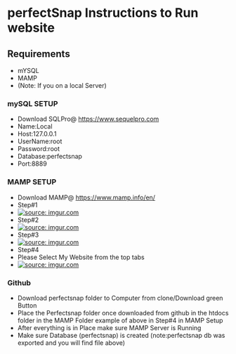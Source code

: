 # perfectSnap Instructions to Run website
## Requirements
* mYSQL 
* MAMP
* (Note: If you on a local Server)
### mySQL SETUP
* Download SQLPro@ https://www.sequelpro.com
* Name:Local
* Host:127.0.0.1
* UserName:root
* Password:root
* Database:perfectsnap
* Port:8889
### MAMP SETUP
* Download MAMP@ https://www.mamp.info/en/
* Step#1
* <a href="http://imgur.com/Gcfgfc5"><img src="http://i.imgur.com/Gcfgfc5m.png" title="source: imgur.com" /></a>
* Step#2
* <a href="http://imgur.com/Gcfgfc5"><img src="http://i.imgur.com/Gcfgfc5m.png" title="source: imgur.com" /></a>
* Step#3
* <a href="http://imgur.com/nL8sPyd"><img src="http://i.imgur.com/nL8sPydm.png" title="source: imgur.com" /></a>
* Step#4
* Please Select My Website from the top tabs
* <a href="http://imgur.com/jPZWRp6"><img src="http://i.imgur.com/jPZWRp6m.png" title="source: imgur.com" /></a>


### Github
* Download perfectsnap folder to Computer from clone/Download green Button
* Place the Perfectsnap folder once downloaded from github in the htdocs folder in the MAMP Folder example of above in Step#4 in MAMP Setup
* After everything is in Place make sure MAMP Server is Running 
* Make sure Database (perfectsnap) is created (note:perfectsnap db was exported and you will find file above)



